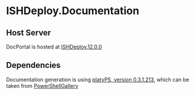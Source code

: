 ﻿ISHDeploy.Documentation
================================================

## Host Server
DocPortal is hosted at [ISHDeploy.12.0.0](http://kiev-green-bld.global.sdl.corp:8081/ISHDeploy.12.0.2/)


## Dependencies
Documentation generation is using [platyPS, version 0.3.1.213](https://blogs.msdn.microsoft.com/powershell/2016/02/05/platyps-write-external-help-files-in-markdown/), which can be taken from [PowerShellGallery](https://www.powershellgallery.com/)


